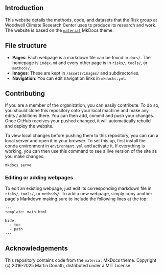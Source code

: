 ## Introduction
This website details the methods, code, and datasets that the Risk group at Woodwell Climate Research Center uses to produce its research and work. The website is based on the [`material`](https://github.com/squidfunk/mkdocs-material) MkDocs theme. 


## File structure
- **Pages**: Each webpage is a markdown file can be found in `docs/`. The homepage is `index.md` and every other page is in `risks/`, `tools/`, or `methods/`.
- **Images**: These are kept in `/assets/images/` and subdirectories.
- **Navigation**: You can edit navigation links in `mkdocks.yml`.


## Contributing
If you are a member of the organization, you can easily contribute. To do so, you should clone this repository onto your local machine and make any edits / additions there. You can then add, commit and push your changes. Once GitHub receives your pushed changed, it will automatically rebuild and deploy the website.

To view local changes before pushing them to this repository, you can run a local server and open it in your browser. To set this up, first install the conda environment in `environment.yml` and activate it. If everything is working, you can then use this command to see a live version of the site as you make changes:
```
mkdocs serve
```

### Editing or adding webpages
To edit an existing webpage, just edit its corresponding markdown file in `risks/`, `tools/`, or `methods/`. To add a new webpage, simply copy another page's Markdown making sure to include the following lines at the top:
```
---
template: main.html

hide:
  - toc
  - path
---
```


## Acknowledgements
This repository contains code from the `material` MkDocs theme. Copyright (c) 2016-2025 Martin Donath, distributed under a MIT License.